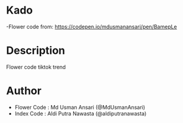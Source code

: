 # Kado
-Flower code from: https://codepen.io/mdusmanansari/pen/BamepLe

# Description
Flower code tiktok trend 

# Author
- Flower Code : Md Usman Ansari (@MdUsmanAnsari)
- Index Code : Aldi Putra Nawasta (@aldiputranawasta)